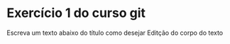 # Exercício 1 do curso git

Escreva um texto abaixo do título como desejar
Editção do corpo do texto
